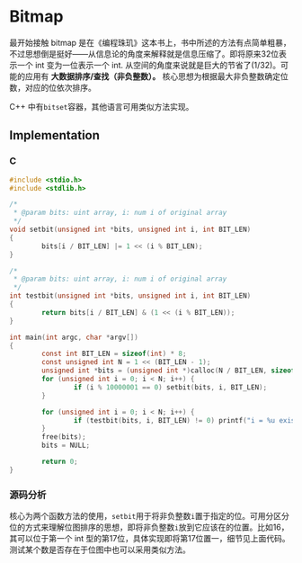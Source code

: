 # Bitmap

最开始接触 bitmap 是在《编程珠玑》这本书上，书中所述的方法有点简单粗暴，不过思想倒是挺好——从信息论的角度来解释就是信息压缩了。即将原来32位表示一个 int 变为一位表示一个 int. 从空间的角度来说就是巨大的节省了(1/32)。可能的应用有 **大数据排序/查找（非负整数）。** 核心思想为根据最大非负整数确定位数，对应的位依次排序。

C++ 中有`bitset`容器，其他语言可用类似方法实现。

## Implementation

### C

```c
#include <stdio.h>
#include <stdlib.h>

/*
 * @param bits: uint array, i: num i of original array
 */
void setbit(unsigned int *bits, unsigned int i, int BIT_LEN)
{
        bits[i / BIT_LEN] |= 1 << (i % BIT_LEN);
}

/*
 * @param bits: uint array, i: num i of original array
 */
int testbit(unsigned int *bits, unsigned int i, int BIT_LEN)
{
        return bits[i / BIT_LEN] & (1 << (i % BIT_LEN));
}

int main(int argc, char *argv[])
{
        const int BIT_LEN = sizeof(int) * 8;
        const unsigned int N = 1 << (BIT_LEN - 1);
        unsigned int *bits = (unsigned int *)calloc(N / BIT_LEN, sizeof(int));
        for (unsigned int i = 0; i < N; i++) {
                if (i % 10000001 == 0) setbit(bits, i, BIT_LEN);
        }

        for (unsigned int i = 0; i < N; i++) {
                if (testbit(bits, i, BIT_LEN) != 0) printf("i = %u exists.\n", i);
        }
        free(bits);
        bits = NULL;

        return 0;
}
```

### 源码分析

核心为两个函数方法的使用，`setbit`用于将非负整数`i`置于指定的位。可用分区分位的方式来理解位图排序的思想，即将非负整数`i`放到它应该在的位置。比如16，其可以位于第一个 int 型的第17位，具体实现即将第17位置一，细节见上面代码。测试某个数是否存在于位图中也可以采用类似方法。
